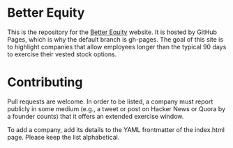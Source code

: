 # Better Equity 

This is the repository for the [Better Equity](http://better-equity.recursion.org/) website. It is hosted by GitHub Pages, which is why the default branch is gh-pages. The goal of this site is to highlight companies that allow employees longer than the typical 90 days to exercise their vested stock options.

# Contributing

Pull requests are welcome. In order to be listed, a company must report publicly in some medium (e.g., a tweet or post on Hacker News or Quora by a founder counts) that it offers an extended exercise window.

To add a company, add its details to the YAML frontmatter of the index.html page. Please keep the list alphabetical.
